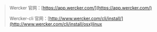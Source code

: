 > Wercker 官网：[https://app.wercker.com/](https://app.wercker.com/)
>
> Wercker-cli 官网：[http://www.wercker.com/cli/install/](http://www.wercker.com/cli/install/osx)linux



